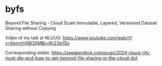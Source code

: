 # byfs
Beyond File Sharing - Cloud Scale Immutable, Layered, Versioned Dataset Sharing without Copying

Video of my talk at NLUUG:
https://www.youtube.com/watch?v=6smyhrNB3XM&t=6h23m15s

Corresponding slides: https://speakerdeck.com/pugs/2024-nluug-nfs-must-die-and-how-to-get-beyond-file-sharing-in-the-cloud-dot
